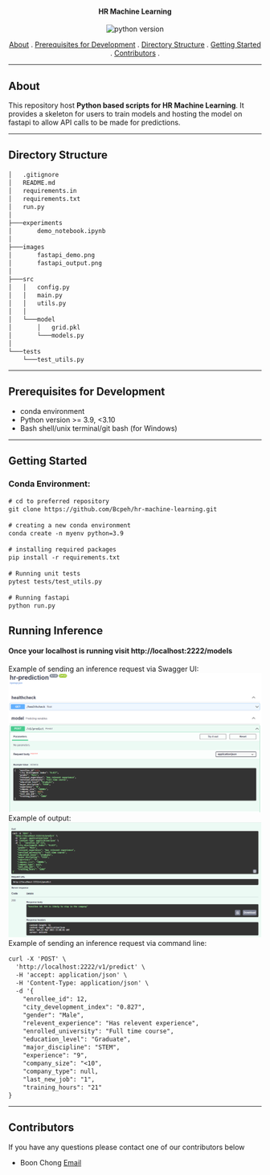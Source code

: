 <h4 align='center'>HR Machine Learning</h4>

<p align='center'>
    <img src='https://img.shields.io/badge/python-3.9-orange'
            alt='python version'>

</p>

<p align='center'> 
    <a href='#about'>About</a> . 
    <a href='#prerequisites-for-development'>Prerequisites for Development</a> .
    <a href='#directory-structure'>Directory Structure</a> .
    <a href='#getting-started'>Getting Started</a> .
    <a href='#contributors'>Contributors</a> .
</p>

---
## About

This repository host **Python based scripts for HR Machine Learning**.
It provides a skeleton for users to train models and hosting the model on fastapi to allow API calls to be made for predictions.

---
## Directory Structure
```
│   .gitignore
│   README.md
│   requirements.in
│   requirements.txt
│   run.py
│
├───experiments
│       demo_notebook.ipynb
│
├───images
│       fastapi_demo.png
│       fastapi_output.png
│
├───src
│   │   config.py
│   │   main.py
│   │   utils.py
│   │
│   └───model
│       │   grid.pkl
│       └───models.py
│
└───tests
    └───test_utils.py
```
---

## Prerequisites for Development
- conda environment
- Python version >= 3.9, <3.10
- Bash shell/unix terminal/git bash (for Windows)

---
## Getting Started
### Conda Environment:
```
# cd to preferred repository
git clone https://github.com/Bcpeh/hr-machine-learning.git

# creating a new conda environment
conda create -n myenv python=3.9

# installing required packages
pip install -r requirements.txt

# Running unit tests
pytest tests/test_utils.py

# Running fastapi
python run.py
```

## Running Inference
#### Once your localhost is running visit http://localhost:2222/models
Example of sending an inference request via Swagger UI:
![Fastapi](images/fastapi_demo.png)
Example of output:
![Fastapioutput](images/fastapi_output.png)
Example of sending an inference request via command line:
```
curl -X 'POST' \
  'http://localhost:2222/v1/predict' \
  -H 'accept: application/json' \
  -H 'Content-Type: application/json' \
  -d '{
    "enrollee_id": 12,
    "city_development_index": "0.827",
    "gender": "Male",
    "relevent_experience": "Has relevent experience",
    "enrolled_university": "Full time course",
    "education_level": "Graduate",
    "major_discipline": "STEM",
    "experience": "9",
    "company_size": "<10",
    "company_type": null,
    "last_new_job": "1",
    "training_hours": "21"
}
```
---
## Contributors
If you have any questions please contact one of our contributors below
- Boon Chong [Email](pehboonchong@gmail.com)